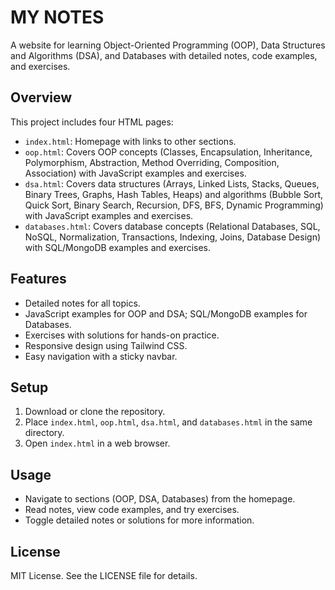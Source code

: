 # MY NOTES

A website for learning Object-Oriented Programming (OOP), Data Structures and Algorithms (DSA), and Databases with detailed notes, code examples, and exercises.

## Overview

This project includes four HTML pages:
- `index.html`: Homepage with links to other sections.
- `oop.html`: Covers OOP concepts (Classes, Encapsulation, Inheritance, Polymorphism, Abstraction, Method Overriding, Composition, Association) with JavaScript examples and exercises.
- `dsa.html`: Covers data structures (Arrays, Linked Lists, Stacks, Queues, Binary Trees, Graphs, Hash Tables, Heaps) and algorithms (Bubble Sort, Quick Sort, Binary Search, Recursion, DFS, BFS, Dynamic Programming) with JavaScript examples and exercises.
- `databases.html`: Covers database concepts (Relational Databases, SQL, NoSQL, Normalization, Transactions, Indexing, Joins, Database Design) with SQL/MongoDB examples and exercises.

## Features
- Detailed notes for all topics.
- JavaScript examples for OOP and DSA; SQL/MongoDB examples for Databases.
- Exercises with solutions for hands-on practice.
- Responsive design using Tailwind CSS.
- Easy navigation with a sticky navbar.

## Setup
1. Download or clone the repository.
2. Place `index.html`, `oop.html`, `dsa.html`, and `databases.html` in the same directory.
3. Open `index.html` in a web browser.

## Usage
- Navigate to sections (OOP, DSA, Databases) from the homepage.
- Read notes, view code examples, and try exercises.
- Toggle detailed notes or solutions for more information.

## License
MIT License. See the LICENSE file for details.
